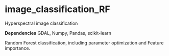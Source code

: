 # image_classification_RF
Hyperspectral image classification

**Dependencies**
GDAL, Numpy, Pandas, scikit-learn

Random Forest classification, including parameter optimization and Feature importance.
